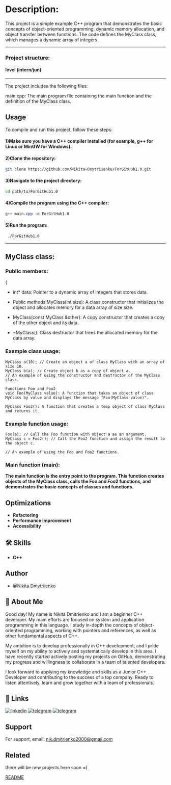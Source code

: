 # Description:

This project is a simple example C++ program that demonstrates the basic concepts of object-oriented programming, dynamic memory allocation, and object transfer between functions. The code defines the MyClass class, which manages a dynamic array of integers.
***
### Project structure:
#### level (intern/jun)
***

The project includes the following files:

main.cpp: The main program file containing the main function and the definition of the MyClass class.

## Usage
To compile and run this project, follow these steps:

#### 1)Make sure you have a C++ compiler installed (for example, g++ for Linux or MinGW for Windows).

#### 2)Clone the repository:
```bash
git clone https://github.com/Nikita-Dmytriienko/ForGitHub1.0.git
```
#### 3)Navigate to the project directory:

```bash
cd path/to/ForGitHub1.0
```
#### 4)Compile the program using the C++ compiler:
```css
g++ main.cpp -o ForGitHub1.0
```
#### 5)Run the program:
```bash
 ./ForGitHub1.0
```
***

## MyClass class:

### Public members:
{
* int* data: Pointer to a dynamic array of integers that stores data.

* Public methods:MyClass(int size): A class constructor that initializes the object and allocates memory for a data array of size size.

* MyClass(const MyClass &other): A copy constructor that creates a copy of the other object and its data.

* ~MyClass(): Class destructor that frees the allocated memory for the data array.


### Example class usage:
```
MyClass a(10); // Create an object a of class MyClass with an array of size 10.
MyClass b(a); // Create object b as a copy of object a.
// An example of using the constructor and destructor of the MyClass class.

Functions Foo and Foo2
void Foo(MyClass value): A function that takes an object of class MyClass by value and displays the message "Foo(MyClass value)".

MyClass Foo2(): A function that creates a temp object of class MyClass and returns it.
```
### Example function usage:
```
Foo(a); // Call the Foo function with object a as an argument.
MyClass c = Foo2(); // Call the Foo2 function and assign the result to the object c.

// An example of using the Foo and Foo2 functions.
```
### Main function (main):

**The main function is the entry point to the program. This function creates objects of the MyClass class, calls the Foo and Foo2 functions, and demonstrates the basic concepts of classes and functions.**

## Optimizations

* **Refactoring**
* **Performance improvement**
* **Accessibility**


## 🛠 Skills
* **C++**


## Author 

- [@Nikita Dmytriienko](https://github.com/Nikita-Dmytriienko)


## 🚀 About Me
Good day! My name is Nikita Dmitrienko and I am a beginner C++ developer. My main efforts are focused on system and application programming in this language. I study in-depth the concepts of object-oriented programming, working with pointers and references, as well as other fundamental aspects of C++.

My ambition is to develop professionally in C++ development, and I pride myself on my ability to actively and systematically develop in this area. I have recently started actively posting my projects on GitHub, demonstrating my progress and willingness to collaborate in a team of talented developers.

I look forward to applying my knowledge and skills as a Junior C++ Developer and contributing to the success of a top company. Ready to listen attentively, learn and grow together with a team of professionals.


## 🔗 Links

[![linkedin](https://img.shields.io/badge/linkedin-0A66C2?style=for-the-badge&logo=linkedin&logoColor=white)](https://www.linkedin.com/in/mykyta-dmytriienko-20231528b/)
[![telegram](https://img.shields.io/badge/telegram-1DA1F2?style=for-the-badge&logo=telegram&r&logoColor=white)](https://t.me/n3_kitosik)
[![telegram](https://img.shields.io/badge/github%20%20-black?style=for-the-badge&logo=github&r&logoColor=whie)](https://t.me/n3_kitosik)

## Support

For support, email:
nik.dmitrienko2000@gmail.com


## Related

there will be new projects here soon =)

[README](https://github.com/matiassingers/awesome-readme)


